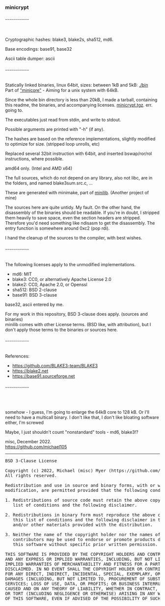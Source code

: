 ### minicrypt

###### ------------
<br>
Cryptographic hashes:
blake3, blake2s, sha512, md6.

Base encodings:
base91, base32

Ascii table dumper: ascii

###### ------------


Statically linked binaries, linux 64bit, sizes: between 1kB and 5kB: [./bin](./bin) <br> 
Part of ["minicore"](https://github.com/michael105/minicore) - Aiming for a unix system with 64kB.

Since the whole bin directory is less than 20kB, I made a tarball, containing this readme,
the binaries, and accompanying licenses. [minicrypt.tgz](./minicrypt.tgz).
err. going to.

The executables just read from stdin, and write to stdout.

Possible arguments are printed with "-h" (if any).

The hashes are based on the reference implementations,
slightly modified to optimize for size.
(stripped loop unrolls, etc)

Replaced several 32bit instruction with 64bit,
and inserted bswap/ror/rol instructions, where possible.

amd64 only. (Intel and AMD x64)

The full sources, which do not depend on any library, also not libc,
are in the folders, and named blake3sum.src.c, ...

These are generated with minimake, part of [minilib](https://github.com/michael105/minilib). (Another project of mine)



The sources here are quite untidy. My fault.
On the other hand, the disassembly of the binaries should be readable.
If you're in doubt, I stripped them heavily to save space, even the section headers are stripped.
Therefore you'd need something like ndisasm to get the disassembly. The entry function
is somewhere around 0xc2 (pop rdi).


I hand the cleanup of the sources to the compiler, with best wishes.

###### ------------


The following licenses apply to the unmodified implementations.


* md6: MIT
* blake3: CC0, or alternatively Apache License 2.0
* blake2: CC0, Apache 2.0, or Openssl
* sha512: BSD 2-clause
* base91: BSD 3-clause

base32, ascii entered by me.

For my work in this repository, BSD 3-clause does apply.
(sources and binaries)<br>
minilib comes with other License terms. (BSD like, with attribution),
but I don't apply those terms to the binaries or sources here.


###### ------------

References:

 * https://github.com/BLAKE3-team/BLAKE3
 * https://blake2.net
 * https://base91.sourceforge.net


###### ------------
<br>


somehow - I guess, I'm going to enlarge the 64kB core to 128 kB.
Or I'll need to have a multicall binary. 
I don't like that, I don't like bloating software either, I'm screwed

Maybe, I just shouldn't count "nonstandard" tools - md6, blake3!?


misc, December 2022.<br>
https://github.com/michael105



---
<pre>
BSD 3-Clause License

Copyright (c) 2022, Michael (misc) Myer (https://github.com/michael105)
All rights reserved.

Redistribution and use in source and binary forms, with or without
modification, are permitted provided that the following conditions are met:

1. Redistributions of source code must retain the above copyright notice, this
   list of conditions and the following disclaimer.

2. Redistributions in binary form must reproduce the above copyright notice,
   this list of conditions and the following disclaimer in the documentation
   and/or other materials provided with the distribution.

3. Neither the name of the copyright holder nor the names of its
   contributors may be used to endorse or promote products derived from
   this software without specific prior written permission.

THIS SOFTWARE IS PROVIDED BY THE COPYRIGHT HOLDERS AND CONTRIBUTORS "AS IS"
AND ANY EXPRESS OR IMPLIED WARRANTIES, INCLUDING, BUT NOT LIMITED TO, THE
IMPLIED WARRANTIES OF MERCHANTABILITY AND FITNESS FOR A PARTICULAR PURPOSE ARE
DISCLAIMED. IN NO EVENT SHALL THE COPYRIGHT HOLDER OR CONTRIBUTORS BE LIABLE
FOR ANY DIRECT, INDIRECT, INCIDENTAL, SPECIAL, EXEMPLARY, OR CONSEQUENTIAL
DAMAGES (INCLUDING, BUT NOT LIMITED TO, PROCUREMENT OF SUBSTITUTE GOODS OR
SERVICES; LOSS OF USE, DATA, OR PROFITS; OR BUSINESS INTERRUPTION) HOWEVER
CAUSED AND ON ANY THEORY OF LIABILITY, WHETHER IN CONTRACT, STRICT LIABILITY,
OR TORT (INCLUDING NEGLIGENCE OR OTHERWISE) ARISING IN ANY WAY OUT OF THE USE
OF THIS SOFTWARE, EVEN IF ADVISED OF THE POSSIBILITY OF SUCH DAMAGE.
</pre>

